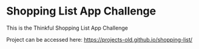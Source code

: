 # Shopping List App Challenge

This is the Thinkful Shopping List App Challenge 

Project can be accessed here: https://projects-old.github.io/shopping-list/
